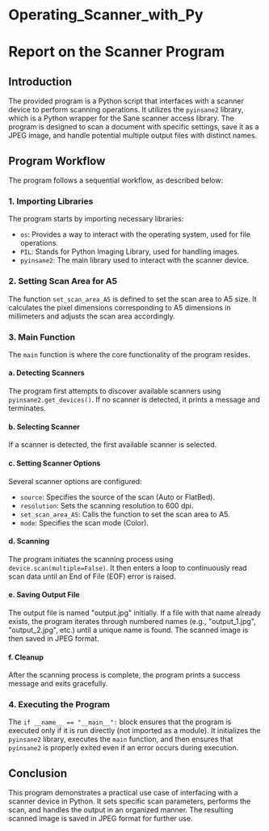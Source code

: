 # Operating_Scanner_with_Py
# Report on the Scanner Program

## Introduction

The provided program is a Python script that interfaces with a scanner device
to perform scanning operations. It utilizes the `pyinsane2` library,
which is a Python wrapper for the Sane scanner access library. The program 
is designed to scan a document with specific settings, save it as a 
JPEG image, and handle potential multiple output files with distinct names.

## Program Workflow

The program follows a sequential workflow, as described below:

### 1. Importing Libraries

The program starts by importing necessary libraries:

- `os`: Provides a way to interact with the operating system, used for file operations.
- `PIL`: Stands for Python Imaging Library, used for handling images.
- `pyinsane2`: The main library used to interact with the scanner device.

### 2. Setting Scan Area for A5

The function `set_scan_area_A5` is defined to set the scan area to A5 size. 
 It calculates the pixel dimensions corresponding to A5 dimensions in
  millimeters and adjusts the scan area accordingly.

### 3. Main Function

The `main` function is where the core functionality of the program resides.

#### a. Detecting Scanners

The program first attempts to discover available scanners 
using `pyinsane2.get_devices()`. If no scanner is detected, 
it prints a message and terminates.

#### b. Selecting Scanner

If a scanner is detected, the first available scanner is selected.

#### c. Setting Scanner Options

Several scanner options are configured:

- `source`: Specifies the source of the scan (Auto or FlatBed).
- `resolution`: Sets the scanning resolution to 600 dpi.
- `set_scan_area_A5`: Calls the function to set the scan area to A5.
- `mode`: Specifies the scan mode (Color).

#### d. Scanning

The program initiates the scanning process using 
`device.scan(multiple=False)`. It then enters a loop to continuously
 read scan data until an End of File (EOF) error is raised.

#### e. Saving Output File

The output file is named "output.jpg" initially. 
If a file with that name already exists, the program iterates 
through numbered names (e.g., "output_1.jpg", "output_2.jpg", etc.)
 until a unique name is found. The scanned image is then saved in JPEG format.

#### f. Cleanup

After the scanning process is complete, the program prints a 
success message and exits gracefully.

### 4. Executing the Program

The `if __name__ == "__main__":` block ensures that the program is
 executed only if it is run directly (not imported as a module). 
 It initializes the `pyinsane2` library, executes the `main` function, 
 and then ensures that `pyinsane2` is properly exited
  even if an error occurs during execution.

## Conclusion

This program demonstrates a practical use case of 
interfacing with a scanner device in Python. It sets 
specific scan parameters, performs the scan, and
 handles the output in an organized manner. The resulting scanned
  image is saved in JPEG format for further use.
